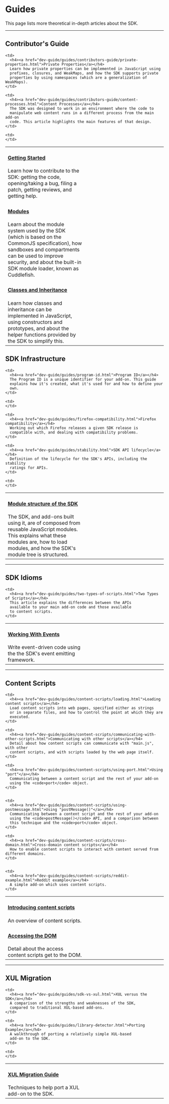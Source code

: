 <!-- This Source Code Form is subject to the terms of the Mozilla Public
   - License, v. 2.0. If a copy of the MPL was not distributed with this
   - file, You can obtain one at http://mozilla.org/MPL/2.0/. -->

# Guides #

This page lists more theoretical in-depth articles about the SDK.

<hr>

<h2><a name="contributors-guide">Contributor's Guide</a></h2>

<table class="catalog">
<colgroup>
<col width="50%">
<col width="50%">
</colgroup>
  <tr>
    <td>
      <h4><a href="dev-guide/guides/contributors-guide/getting-started.html">Getting Started</a></h4>
      Learn how to contribute to the SDK: getting the code, opening/taking a
      bug, filing a patch, getting reviews, and getting help.
    </td>

    <td>
      <h4><a href="dev-guide/guides/contributors-guide/private-properties.html">Private Properties</a></h4>
      Learn how private properties can be implemented in JavaScript using
      prefixes, closures, and WeakMaps, and how the SDK supports private
      properties by using namespaces (which are a generalization of WeakMaps).
    </td>

  </tr>
  <tr>
    <td>
      <h4><a href="dev-guide/guides/contributors-guide/modules.html">Modules</a></h4>
      Learn about the module system used by the SDK (which is based on the
      CommonJS specification), how sandboxes and compartments can be used to
      improve security, and about the built-in SDK module loader, known as
      Cuddlefish.
    </td>

    <td>
      <h4><a href="dev-guide/guides/contributors-guide/content-processes.html">Content Processes</a></h4>
      The SDK was designed to work in an environment where the code to
      manipulate web content runs in a different process from the main add-on
      code. This article highlights the main features of that design.
    </td>

  </tr>
  <tr>
    <td>
      <h4><a href="dev-guide/guides/contributors-guide/classes-and-inheritance.html">Classes and Inheritance</a></h4>
      Learn how classes and inheritance can be implemented in JavaScript, using
      constructors and prototypes, and about the helper functions provided by
      the SDK to simplify this.
    </td>

    <td>
    </td>

  </tr>
</table>

<h2><a name="sdk-infrastructure">SDK Infrastructure</a></h2>

<table class="catalog">
<colgroup>
<col width="50%">
<col width="50%">
</colgroup>
  <tr>
    <td>
      <h4><a href="dev-guide/guides/modules.html">Module structure of the SDK</a></h4>
      The SDK, and add-ons built using it, are of composed from reusable JavaScript modules. This
      explains what these modules are, how to load modules, and how the SDK's module
      tree is structured.
    </td>

    <td>
      <h4><a href="dev-guide/guides/program-id.html">Program ID</a></h4>
      The Program ID is a unique identifier for your add-on. This guide
      explains how it's created, what it's used for and how to define your
      own.
    </td>

  </tr>
  <tr>

    <td>
    </td>

    <td>
      <h4><a href="dev-guide/guides/firefox-compatibility.html">Firefox compatibility</a></h4>
      Working out which Firefox releases a given SDK release is
      compatible with, and dealing with compatibility problems.
    </td>

  </tr>

  <tr>

    <td>
      <h4><a href="dev-guide/guides/stability.html">SDK API lifecycle</a></h4>
      Definition of the lifecycle for the SDK's APIs, including the stability
      ratings for APIs.
    </td>

    <td>
    </td>

  </tr>

</table>

<hr>

<h2><a name="sdk-idioms">SDK Idioms</a></h2>

<table class="catalog">
<colgroup>
<col width="50%">
<col width="50%">
</colgroup>
  <tr>
    <td>
      <h4><a href="dev-guide/guides/events.html">Working With Events</a></h4>
      Write event-driven code using the the SDK's event emitting framework.
    </td>

    <td>
      <h4><a href="dev-guide/guides/two-types-of-scripts.html">Two Types of Scripts</a></h4>
      This article explains the differences between the APIs
      available to your main add-on code and those available
      to content scripts.
    </td>

  </tr>

</table>

<hr>

<h2><a name="content-scripts">Content Scripts</a></h2>

<table class="catalog">
<colgroup>
<col width="50%">
<col width="50%">
</colgroup>
  <tr>
    <td>
      <h4><a href="dev-guide/guides/content-scripts/index.html">Introducing content scripts</a></h4>
      An overview of content scripts.
    </td>

    <td>
      <h4><a href="dev-guide/guides/content-scripts/loading.html">Loading content scripts</a></h4>
      Load content scripts into web pages, specified either as strings
      or in separate files, and how to control the point at which they are
      executed.
    </td>

  </tr>

  <tr>
    <td>
      <h4><a href="dev-guide/guides/content-scripts/accessing-the-dom.html">Accessing the DOM</a></h4>
	  Detail about the access content scripts get to the DOM.
    </td>

    <td>
      <h4><a href="dev-guide/guides/content-scripts/communicating-with-other-scripts.html">Communicating with other scripts</a></h4>
	  Detail about how content scripts can communicate with "main.js", with other
	  content scripts, and with scripts loaded by the web page itself.
    </td>

  </tr>

  <tr>

    <td>
      <h4><a href="dev-guide/guides/content-scripts/using-port.html">Using "port"</a></h4>
      Communicating between a content script and the rest of your add-on
      using the <code>port</code> object.
    </td>


    <td>
      <h4><a href="dev-guide/guides/content-scripts/using-postmessage.html">Using "postMessage()"</a></h4>
      Communicating between a content script and the rest of your add-on
      using the <code>postMessage()</code> API, and a comparison between
      this technique and the <code>port</code> object.
    </td>

  </tr>

  <tr>

    <td>
      <h4><a href="dev-guide/guides/content-scripts/cross-domain.html">Cross-domain content scripts</a></h4>
      How to enable content scripts to interact with content served from different domains.
    </td>


    <td>
      <h4><a href="dev-guide/guides/content-scripts/reddit-example.html">Reddit example</a></h4>
      A simple add-on which uses content scripts.
    </td>

  </tr>

</table>

<hr>

<h2><a name="xul-migration">XUL Migration</a></h2>

<table class="catalog">
<colgroup>
<col width="50%">
<col width="50%">
</colgroup>
  <tr>
    <td>
      <h4><a href="dev-guide/guides/xul-migration.html">XUL Migration Guide</a></h4>
      Techniques to help port a XUL add-on to the SDK.
    </td>

    <td>
      <h4><a href="dev-guide/guides/sdk-vs-xul.html">XUL versus the SDK</a></h4>
      A comparison of the strengths and weaknesses of the SDK,
      compared to traditional XUL-based add-ons.
    </td>

  </tr>
  <tr>

    <td>
      <h4><a href="dev-guide/guides/library-detector.html">Porting Example</a></h4>
      A walkthrough of porting a relatively simple XUL-based
      add-on to the SDK.
    </td>

    <td>
    </td>

  </tr>

</table>
